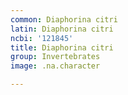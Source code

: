 ```yaml
---
common: Diaphorina citri
latin: Diaphorina citri
ncbi: '121845'
title: Diaphorina citri
group: Invertebrates
image: .na.character

---
```

